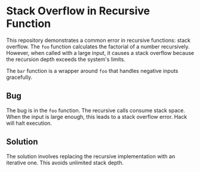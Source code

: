 # Stack Overflow in Recursive Function

This repository demonstrates a common error in recursive functions: stack overflow. The `foo` function calculates the factorial of a number recursively. However, when called with a large input, it causes a stack overflow because the recursion depth exceeds the system's limits.

The `bar` function is a wrapper around `foo` that handles negative inputs gracefully.

## Bug

The bug is in the `foo` function.  The recursive calls consume stack space.  When the input is large enough, this leads to a stack overflow error.  Hack will halt execution.

## Solution

The solution involves replacing the recursive implementation with an iterative one.  This avoids unlimited stack depth.
